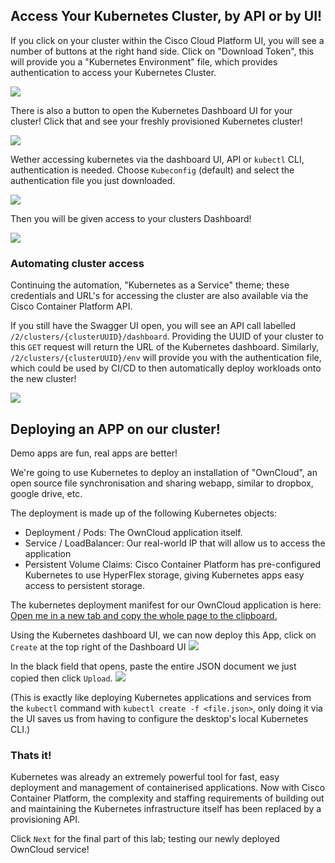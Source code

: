 ## Access Your Kubernetes Cluster, by API or by UI!

If you click on your cluster within the Cisco Cloud Platform UI, you will see a number of buttons at the right hand side. Click on "Download Token", this will provide you a "Kubernetes Environment" file, which provides authentication to access your Kubernetes Cluster.

![](/posts/files/CiscoContainerPlatform-101/assets/images/1234user-cluster-build-success.png)

There is also a button to open the Kubernetes Dashboard UI for your cluster! Click that and see your freshly provisioned Kubernetes cluster!

![](/posts/files/CiscoContainerPlatform-101/assets/images/kubernetes-dashboard-auth.png)

Wether accessing kubernetes via the dashboard UI, API or `kubectl` CLI, authentication is needed. Choose `Kubeconfig` (default) and select the authentication file you just downloaded.

![](/posts/files/CiscoContainerPlatform-101/assets/images/select-k8s-token.png)

Then you will be given access to your clusters Dashboard!

![](/posts/files/CiscoContainerPlatform-101/assets/images/kubernetes-dashboard.png)


### Automating cluster access
Continuing the automation, "Kubernetes as a Service" theme; these credentials and URL's for accessing the cluster are also available via the Cisco Container Platform API.

If you still have the Swagger UI open, you will see an API call labelled `/2/clusters/{clusterUUID}/dashboard`.
Providing the UUID of your cluster to this `GET` request will return the URL of the Kubernetes dashboard. Similarly, `/2/clusters/{clusterUUID}/env` will provide you with the authentication file, which could be used by CI/CD to then automatically deploy workloads onto the new cluster!

![](/posts/files/CiscoContainerPlatform-101/assets/images/swagger_get_cluster_dashboard.png)

## Deploying an APP on our cluster!
Demo apps are fun, real apps are better!

We're going to use Kubernetes to deploy an installation of "OwnCloud", an open source file synchronisation and sharing webapp, similar to dropbox, google drive, etc.

The deployment is made up of the following Kubernetes objects:
- Deployment / Pods:         The OwnCloud application itself.
- Service / LoadBalancer:    Our real-world IP that will allow us to access the application
- Persistent Volume Claims:  Cisco Container Platform has pre-configured Kubernetes to use HyperFlex storage, giving Kubernetes apps easy access to persistent storage.

The kubernetes deployment manifest for our OwnCloud application is here: [Open me in a new tab and copy the whole page to the clipboard.](/posts/files/CiscoContainerPlatform-101/assets/kube-manifests/owncloud.json)

Using the Kubernetes dashboard UI, we can now deploy this App, click on `Create` at the top right of the Dashboard UI
![](/posts/files/CiscoContainerPlatform-101/assets/images/dashboard-create.png)

In the black field that opens, paste the entire JSON document we just copied then click `Upload`.
![](/posts/files/CiscoContainerPlatform-101/assets/images/dashboard-json.png)

(This is exactly like deploying Kubernetes applications and services from the `kubectl` command with `kubectl create -f <file.json>`, only doing it via the UI saves us from having to configure the desktop's local Kubernetes CLI.)

### Thats it!
Kubernetes was already an extremely powerful tool for fast, easy deployment and management of containerised applications. Now with Cisco Container Platform, the complexity and staffing requirements of building out and maintaining the Kubernetes infrastructure itself has been replaced by a provisioning API.

Click `Next` for the final part of this lab; testing our newly deployed OwnCloud service!
